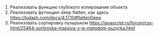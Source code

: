 1. Реализовать функцию глубокого копирования объекта
2. Реализовать футнкцию deep flatten, как здесь https://lodash.com/docs/4.17.10#flattenDeep
3. Реализовать сортировку пузырьком https://javascript.ru/forum/css-html/25464-sortirovka-massiva-v-js-metodom-puzyrka.html